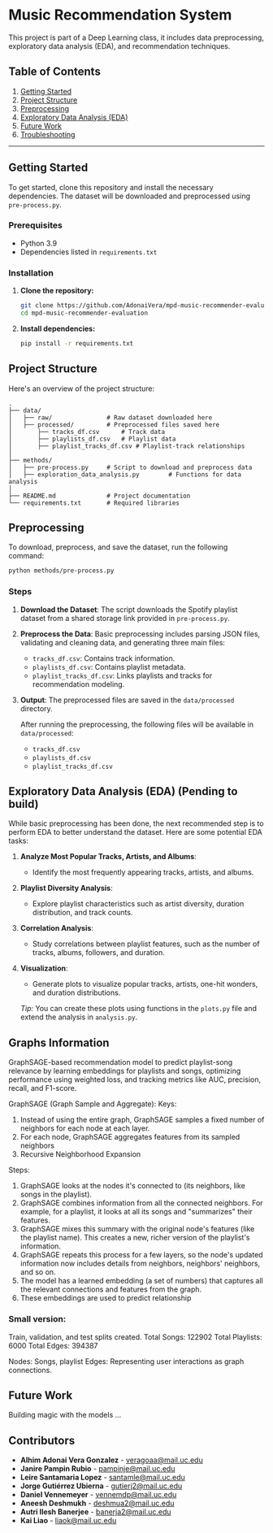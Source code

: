 # Music Recommendation System

This project is part of a Deep Learning class, it includes data preprocessing, exploratory data analysis (EDA), and recommendation techniques. 

## Table of Contents

1. [Getting Started](#getting-started)
2. [Project Structure](#project-structure)
3. [Preprocessing](#preprocessing)
4. [Exploratory Data Analysis (EDA)](#exploratory-data-analysis)
5. [Future Work](#future-work)
6. [Troubleshooting](#troubleshooting)

---

## Getting Started

To get started, clone this repository and install the necessary dependencies. The dataset will be downloaded and preprocessed using `pre-process.py`.

### Prerequisites

- Python 3.9
- Dependencies listed in `requirements.txt`

### Installation

1. **Clone the repository:**
   ```bash
   git clone https://github.com/AdonaiVera/mpd-music-recommender-evaluation
   cd mpd-music-recommender-evaluation
   ```

2. **Install dependencies:**
   ```bash
   pip install -r requirements.txt
   ```

## Project Structure

Here's an overview of the project structure:

```
.
├── data/
│   ├── raw/               # Raw dataset downloaded here
│   ├── processed/         # Preprocessed files saved here
│       ├── tracks_df.csv      # Track data
│       ├── playlists_df.csv   # Playlist data
│       ├── playlist_tracks_df.csv # Playlist-track relationships
│
├── methods/
│   ├── pre-process.py     # Script to download and preprocess data
│   ├── exploration_data_analysis.py        # Functions for data analysis
│
├── README.md              # Project documentation
└── requirements.txt       # Required libraries
```

## Preprocessing

To download, preprocess, and save the dataset, run the following command:

```bash
python methods/pre-process.py
```

### Steps

1. **Download the Dataset**:
   The script downloads the Spotify playlist dataset from a shared storage link provided in `pre-process.py`.

2. **Preprocess the Data**:
   Basic preprocessing includes parsing JSON files, validating and cleaning data, and generating three main files:
   - `tracks_df.csv`: Contains track information.
   - `playlists_df.csv`: Contains playlist metadata.
   - `playlist_tracks_df.csv`: Links playlists and tracks for recommendation modeling.

3. **Output**:
   The preprocessed files are saved in the `data/processed` directory.

   After running the preprocessing, the following files will be available in `data/processed`:
   - `tracks_df.csv`
   - `playlists_df.csv`
   - `playlist_tracks_df.csv`

## Exploratory Data Analysis (EDA) (Pending to build)

While basic preprocessing has been done, the next recommended step is to perform EDA to better understand the dataset. Here are some potential EDA tasks:

1. **Analyze Most Popular Tracks, Artists, and Albums**:
   - Identify the most frequently appearing tracks, artists, and albums.

2. **Playlist Diversity Analysis**:
   - Explore playlist characteristics such as artist diversity, duration distribution, and track counts.

3. **Correlation Analysis**:
   - Study correlations between playlist features, such as the number of tracks, albums, followers, and duration.

4. **Visualization**:
   - Generate plots to visualize popular tracks, artists, one-hit wonders, and duration distributions.

   *Tip:* You can create these plots using functions in the `plots.py` file and extend the analysis in `analysis.py`.


## Graphs Information
GraphSAGE-based recommendation model to predict playlist-song relevance by learning embeddings for playlists and songs, optimizing performance using weighted loss, and tracking metrics like AUC, precision, recall, and F1-score.


GraphSAGE (Graph Sample and Aggregate): 
Keys: 
1. Instead of using the entire graph, GraphSAGE samples a fixed number of neighbors for each node at each layer.
2. For each node, GraphSAGE aggregates features from its sampled neighbors
3. Recursive Neighborhood Expansion

Steps:
1. GraphSAGE looks at the nodes it's connected to (its neighbors, like songs in the playlist).
2. GraphSAGE combines information from all the connected neighbors. For example, for a playlist, it looks at all its songs and "summarizes" their features.
3. GraphSAGE mixes this summary with the original node's features (like the playlist name). This creates a new, richer version of the playlist's information.
4. GraphSAGE repeats this process for a few layers, so the node's updated information now includes details from neighbors, neighbors' neighbors, and so on.
5. The model has a learned embedding (a set of numbers) that captures all the relevant connections and features from the graph.
6. These embeddings are used to predict relationship

### Small version: 
Train, validation, and test splits created.
Total Songs: 122902
Total Playlists: 6000
Total Edges: 394387

Nodes: Songs, playlist
Edges: Representing user interactions as graph connections.

## Future Work

Building magic with the models ...

## Contributors

- **Alhim Adonai Vera Gonzalez** - [veragoaa@mail.uc.edu](mailto:veragoaa@mail.uc.edu)
- **Janire Pampin Rubio** - [pampinje@mail.uc.edu](mailto:pampinje@mail.uc.edu)
- **Leire Santamaria Lopez** - [santamle@mail.uc.edu](mailto:santamle@mail.uc.edu)
- **Jorge Gutiérrez Ubierna** - [gutierj2@mail.uc.edu](mailto:gutierj2@mail.uc.edu)
- **Daniel Vennemeyer** - [vennemdp@mail.uc.edu](mailto:vennemdp@mail.uc.edu)
- **Aneesh Deshmukh** - [deshmua2@mail.uc.edu](mailto:deshmua2@mail.uc.edu)
- **Autri Ilesh Banerjee** - [banerja2@mail.uc.edu](mailto:banerja2@mail.uc.edu)
- **Kai Liao** - [liaok@mail.uc.edu](mailto:liaok@mail.uc.edu)
